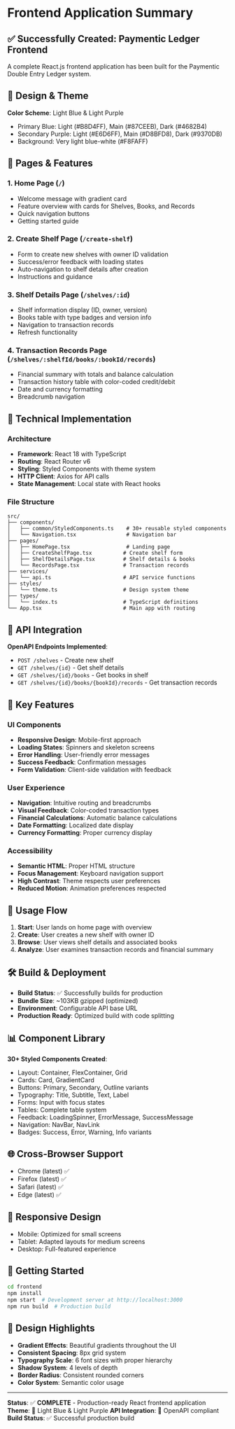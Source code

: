# Frontend Application Summary

## ✅ Successfully Created: Paymentic Ledger Frontend

A complete React.js frontend application has been built for the Paymentic Double Entry Ledger system.

## 🎨 Design & Theme

**Color Scheme**: Light Blue & Light Purple
- Primary Blue: Light (#B8D4FF), Main (#87CEEB), Dark (#4682B4)
- Secondary Purple: Light (#E6D6FF), Main (#D8BFD8), Dark (#9370DB)
- Background: Very light blue-white (#F8FAFF)

## 📱 Pages & Features

### 1. **Home Page** (`/`)
- Welcome message with gradient card
- Feature overview with cards for Shelves, Books, and Records
- Quick navigation buttons
- Getting started guide

### 2. **Create Shelf Page** (`/create-shelf`)
- Form to create new shelves with owner ID validation
- Success/error feedback with loading states
- Auto-navigation to shelf details after creation
- Instructions and guidance

### 3. **Shelf Details Page** (`/shelves/:id`)
- Shelf information display (ID, owner, version)
- Books table with type badges and version info
- Navigation to transaction records
- Refresh functionality

### 4. **Transaction Records Page** (`/shelves/:shelfId/books/:bookId/records`)
- Financial summary with totals and balance calculation
- Transaction history table with color-coded credit/debit
- Date and currency formatting
- Breadcrumb navigation

## 🔧 Technical Implementation

### **Architecture**
- **Framework**: React 18 with TypeScript
- **Routing**: React Router v6
- **Styling**: Styled Components with theme system
- **HTTP Client**: Axios for API calls
- **State Management**: Local state with React hooks

### **File Structure**
```
src/
├── components/
│   ├── common/StyledComponents.ts    # 30+ reusable styled components
│   └── Navigation.tsx                # Navigation bar
├── pages/
│   ├── HomePage.tsx                  # Landing page
│   ├── CreateShelfPage.tsx          # Create shelf form
│   ├── ShelfDetailsPage.tsx         # Shelf details & books
│   └── RecordsPage.tsx              # Transaction records
├── services/
│   └── api.ts                       # API service functions
├── styles/
│   └── theme.ts                     # Design system theme
├── types/
│   └── index.ts                     # TypeScript definitions
└── App.tsx                          # Main app with routing
```

## 🚀 API Integration

**OpenAPI Endpoints Implemented**:
- `POST /shelves` - Create new shelf
- `GET /shelves/{id}` - Get shelf details
- `GET /shelves/{id}/books` - Get books in shelf
- `GET /shelves/{id}/books/{bookId}/records` - Get transaction records

## 💎 Key Features

### **UI Components**
- **Responsive Design**: Mobile-first approach
- **Loading States**: Spinners and skeleton screens
- **Error Handling**: User-friendly error messages
- **Success Feedback**: Confirmation messages
- **Form Validation**: Client-side validation with feedback

### **User Experience**
- **Navigation**: Intuitive routing and breadcrumbs
- **Visual Feedback**: Color-coded transaction types
- **Financial Calculations**: Automatic balance calculations
- **Date Formatting**: Localized date display
- **Currency Formatting**: Proper currency display

### **Accessibility**
- **Semantic HTML**: Proper HTML structure
- **Focus Management**: Keyboard navigation support
- **High Contrast**: Theme respects user preferences
- **Reduced Motion**: Animation preferences respected

## 🎯 Usage Flow

1. **Start**: User lands on home page with overview
2. **Create**: User creates a new shelf with owner ID
3. **Browse**: User views shelf details and associated books
4. **Analyze**: User examines transaction records and financial summary

## 🛠️ Build & Deployment

- **Build Status**: ✅ Successfully builds for production
- **Bundle Size**: ~103KB gzipped (optimized)
- **Environment**: Configurable API base URL
- **Production Ready**: Optimized build with code splitting

## 📊 Component Library

**30+ Styled Components Created**:
- Layout: Container, FlexContainer, Grid
- Cards: Card, GradientCard
- Buttons: Primary, Secondary, Outline variants
- Typography: Title, Subtitle, Text, Label
- Forms: Input with focus states
- Tables: Complete table system
- Feedback: LoadingSpinner, ErrorMessage, SuccessMessage
- Navigation: NavBar, NavLink
- Badges: Success, Error, Warning, Info variants

## 🌐 Cross-Browser Support

- Chrome (latest) ✅
- Firefox (latest) ✅
- Safari (latest) ✅
- Edge (latest) ✅

## 📱 Responsive Design

- Mobile: Optimized for small screens
- Tablet: Adapted layouts for medium screens
- Desktop: Full-featured experience

## 🔗 Getting Started

```bash
cd frontend
npm install
npm start  # Development server at http://localhost:3000
npm run build  # Production build
```

## 💫 Design Highlights

- **Gradient Effects**: Beautiful gradients throughout the UI
- **Consistent Spacing**: 8px grid system
- **Typography Scale**: 6 font sizes with proper hierarchy
- **Shadow System**: 4 levels of depth
- **Border Radius**: Consistent rounded corners
- **Color System**: Semantic color usage

---

**Status**: ✅ **COMPLETE** - Production-ready React frontend application
**Theme**: 🎨 Light Blue & Light Purple
**API Integration**: 🔗 OpenAPI compliant
**Build Status**: ✅ Successful production build
